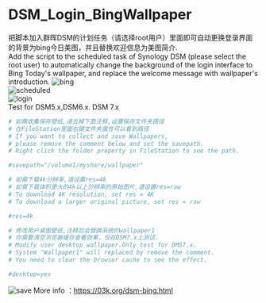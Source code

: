 # DSM_Login_BingWallpaper
把脚本加入群晖DSM的计划任务（请选择root用户）里面即可自动更换登录界面的背景为bing今日美图，并且替换欢迎信息为美图简介.   
Add the script to the scheduled task of Synology DSM (please select the root user) to automatically change the background of the login interface to Bing Today's wallpaper, and replace the welcome message with wallpaper's introduction.
![bing](https://s2.loli.net/2022/08/24/Oiz1tRuYgZjkoUe.png)  
![scheduled](https://i.loli.net/2019/01/11/5c378d53206a0.png)  
![login](https://s2.loli.net/2022/08/24/3KsYcP5mJHp1rRz.png)  
Test for DSM5.x,DSM6.x. DSM 7.x 
```sh
# 如需收集保存壁纸,请去掉下面注释,设置保存文件夹路径
# 在FileStation里面右键文件夹属性可以看到路径
# If you want to collect and save Wallpapers, 
# please remove the comment below and set the savepath.
# Right click the folder property in FileStation to see the path.

#savepath="/volume1/myshare/wallpaper"

# 如需下载4k分辨率,请设置res=4k
# 如需下载体积更大的4k以上分辨率的原始图片,请设置res=raw
# To download 4K resolution, set res = 4K
# To download a larger original picture, set res = raw

#res=4k

# 修改用户桌面壁纸,注释后会替换系统的wallpaper1
# 你需要清空浏览器缓存查看效果，仅在DSM7.x上测试.
# Modify user desktop wallpaper.Only test for DMS7.x.
# System "Wallpaper1" will replaced by remove the comment.
# You need to clear the browser cache to see the effect.

#desktop=yes
```
![save](https://s2.loli.net/2022/08/23/YRUFpG4kK1iV7dy.png)
More info ：https://03k.org/dsm-bing.html    
